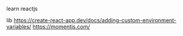 learn reactjs

lib
https://create-react-app.dev/docs/adding-custom-environment-variables/
https://momentjs.com/

